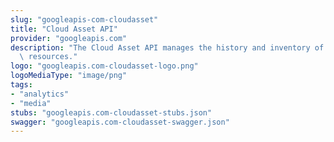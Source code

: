 ```yaml
---
slug: "googleapis-com-cloudasset"
title: "Cloud Asset API"
provider: "googleapis.com"
description: "The Cloud Asset API manages the history and inventory of Google Cloud\
  \ resources."
logo: "googleapis.com-cloudasset-logo.png"
logoMediaType: "image/png"
tags:
- "analytics"
- "media"
stubs: "googleapis.com-cloudasset-stubs.json"
swagger: "googleapis.com-cloudasset-swagger.json"
---
```

